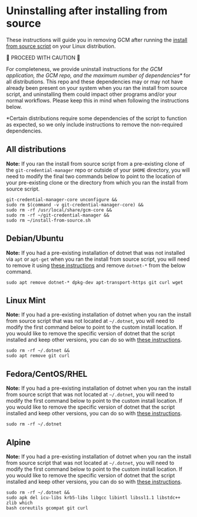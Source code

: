 # Uninstalling after installing from source

These instructions will guide you in removing GCM after running the
[install from source script][install-from-source] on your Linux distribution.

:rotating_light: PROCEED WITH CAUTION :rotating_light:

For completeness, we provide uninstall instructions for _the GCM application,
the GCM repo, and the maximum number of dependencies*_ for all distributions.
This repo and these dependencies may or may not have already been present on
your system when you ran the install from source script, and uninstalling them
could impact other programs and/or your normal workflows. Please keep this in
mind when following the instructions below.

*Certain distributions require some dependencies of the script to function as
expected, so we only include instructions to remove the non-required
dependencies.

## All distributions

**Note:** If you ran the install from source script from a pre-existing clone of
the `git-credential-manager` repo or outside of your `$HOME` directory, you will
need to modify the final two commands below to point to the location of your
pre-existing clone or the directory from which you ran the install from source
script.

```console
git-credential-manager-core unconfigure &&
sudo rm $(command -v git-credential-manager-core) &&
sudo rm -rf /usr/local/share/gcm-core &&
sudo rm -rf ~/git-credential-manager &&
sudo rm ~/install-from-source.sh
```

## Debian/Ubuntu

**Note:** If you had a pre-existing installation of dotnet that was not
installed via `apt` or `apt-get` when you ran the install from source script,
you will need to remove it using [these instructions][uninstall-dotnet] and
remove `dotnet-*` from the below command.

```console
sudo apt remove dotnet-* dpkg-dev apt-transport-https git curl wget
```

## Linux Mint

**Note:** If you had a pre-existing installation of dotnet when you ran the
install from source script that was not located at `~/.dotnet`, you will need to
modify the first command below to point to the custom install location. If you
would like to remove the specific version of dotnet that the script installed
and keep other versions, you can do so with [these instructions][uninstall-dotnet].

```console
sudo rm -rf ~/.dotnet &&
sudo apt remove git curl
```

## Fedora/CentOS/RHEL

**Note:** If you had a pre-existing installation of dotnet when you ran the
install from source script that was not located at `~/.dotnet`, you will need to
modify the first command below to point to the custom install location. If you
would like to remove the specific version of dotnet that the script installed
and keep other versions, you can do so with [these instructions][uninstall-dotnet].

```console
sudo rm -rf ~/.dotnet
```

## Alpine

**Note:** If you had a pre-existing installation of dotnet when you ran the
install from source script that was not located at `~/.dotnet`, you will need to
modify the first command below to point to the custom install location. If you
would like to remove the specific version of dotnet that the script installed
and keep other versions, you can do so with [these instructions][uninstall-dotnet].

```console
sudo rm -rf ~/.dotnet &&
sudo apk del icu-libs krb5-libs libgcc libintl libssl1.1 libstdc++ zlib which
bash coreutils gcompat git curl
```

[install-from-source]: ../src/linux/Packaging.Linux/install-from-source.sh
[uninstall-dotnet]: https://docs.microsoft.com/en-us/dotnet/core/install/remove-runtime-sdk-versions?pivots=os-linux#uninstall-net
